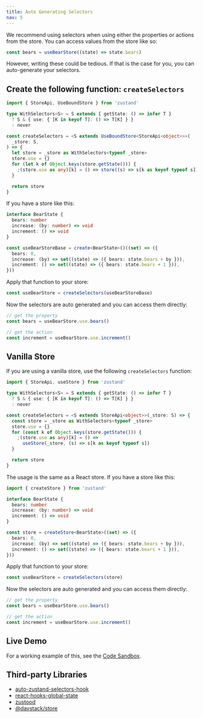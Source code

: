 ```yaml
---
title: Auto Generating Selectors
nav: 5
---
```


We recommend using selectors when using either the properties or actions from the store. You can access values from the store like so:

```typescript
const bears = useBearStore((state) => state.bears)
```

However, writing these could be tedious. If that is the case for you, you can auto-generate your selectors.

## Create the following function: `createSelectors`

```typescript
import { StoreApi, UseBoundStore } from 'zustand'

type WithSelectors<S> = S extends { getState: () => infer T }
  ? S & { use: { [K in keyof T]: () => T[K] } }
  : never

const createSelectors = <S extends UseBoundStore<StoreApi<object>>>(
  _store: S,
) => {
  let store = _store as WithSelectors<typeof _store>
  store.use = {}
  for (let k of Object.keys(store.getState())) {
    ;(store.use as any)[k] = () => store((s) => s[k as keyof typeof s])
  }

  return store
}
```

If you have a store like this:

```typescript
interface BearState {
  bears: number
  increase: (by: number) => void
  increment: () => void
}

const useBearStoreBase = create<BearState>()((set) => ({
  bears: 0,
  increase: (by) => set((state) => ({ bears: state.bears + by })),
  increment: () => set((state) => ({ bears: state.bears + 1 })),
}))
```

Apply that function to your store:

```typescript
const useBearStore = createSelectors(useBearStoreBase)
```

Now the selectors are auto generated and you can access them directly:

```typescript
// get the property
const bears = useBearStore.use.bears()

// get the action
const increment = useBearStore.use.increment()
```

## Vanilla Store

If you are using a vanilla store, use the following `createSelectors` function:

```typescript
import { StoreApi, useStore } from 'zustand'

type WithSelectors<S> = S extends { getState: () => infer T }
  ? S & { use: { [K in keyof T]: () => T[K] } }
  : never

const createSelectors = <S extends StoreApi<object>>(_store: S) => {
  const store = _store as WithSelectors<typeof _store>
  store.use = {}
  for (const k of Object.keys(store.getState())) {
    ;(store.use as any)[k] = () =>
      useStore(_store, (s) => s[k as keyof typeof s])
  }

  return store
}
```

The usage is the same as a React store. If you have a store like this:

```typescript
import { createStore } from 'zustand'

interface BearState {
  bears: number
  increase: (by: number) => void
  increment: () => void
}

const store = createStore<BearState>((set) => ({
  bears: 0,
  increase: (by) => set((state) => ({ bears: state.bears + by })),
  increment: () => set((state) => ({ bears: state.bears + 1 })),
}))
```

Apply that function to your store:

```typescript
const useBearStore = createSelectors(store)
```

Now the selectors are auto generated and you can access them directly:

```typescript
// get the property
const bears = useBearStore.use.bears()

// get the action
const increment = useBearStore.use.increment()
```

## Live Demo

For a working example of this, see the [Code Sandbox](https://codesandbox.io/s/zustand-auto-generate-selectors-forked-rl8v5e?file=/src/selectors.ts).

## Third-party Libraries

- [auto-zustand-selectors-hook](https://github.com/Albert-Gao/auto-zustand-selectors-hook)
- [react-hooks-global-state](https://github.com/dai-shi/react-hooks-global-state)
- [zustood](https://github.com/udecode/zustood)
- [@davstack/store](https://github.com/DawidWraga/davstack)
